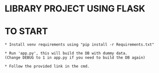 # LIBRARY PROJECT USING FLASK

# TO START
    * Install venv requirements using "pip install -r Requirements.txt"

    * Run 'app.py', this will build the DB with dummy data.
    (Change DEBUG to 1 in app.py if you need to build the DB again)
    
    * Follow the provided link in the cmd.